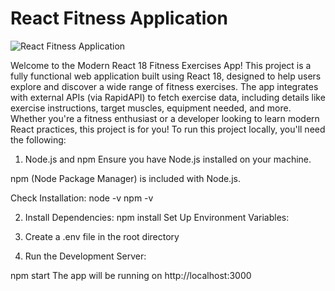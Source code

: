 # React Fitness Application

![React Fitness Application](https://i.ibb.co/Yt9spGc/image.png)

Welcome to the Modern React 18 Fitness Exercises App! This project is a fully functional web application built using React 18, designed to help users explore and discover a wide range of fitness exercises. The app integrates with external APIs (via RapidAPI) to fetch exercise data, including details like exercise instructions, target muscles, equipment needed, and more. Whether you're a fitness enthusiast or a developer looking to learn modern React practices, this project is for you!
To run this project locally, you'll need the following:

1. Node.js and npm
Ensure you have Node.js installed on your machine. 

npm (Node Package Manager) is included with Node.js.

Check Installation:
node -v
npm -v

 2. Install Dependencies:
npm install
Set Up Environment Variables:

3. Create a .env file in the root directory 

4. Run the Development Server:


npm start
The app will be running on http://localhost:3000
